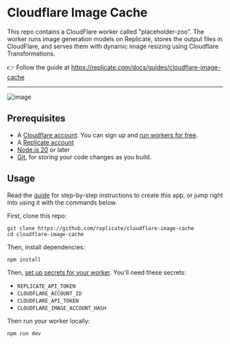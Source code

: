 # Cloudflare Image Cache

This repo contains a CloudFlare worker called "placeholder-zoo". The worker runs image generation models on Replicate, stores the output files in CloudFlare, and serves them with dynamic image resizing using Cloudflare Transformations.

👉 Follow the guide at https://replicate.com/docs/guides/cloudflare-image-cache

---

![image](https://github.com/user-attachments/assets/e873eee7-d6b1-4582-8d66-1409474a52f9)


## Prerequisites

- A [Cloudflare account](https://www.cloudflare.com/plans/free/). You can sign up and [run workers for free](https://workers.cloudflare.com/).
- A [Replicate account](https://replicate.com/)
- [Node.js 20](https://nodejs.org/en/download/prebuilt-installer) or later
- [Git](https://chatgpt.com/share/673d65dc-8e50-8003-8ce2-4bc7053d0e3a), for storing your code changes as you build.

## Usage

Read the [guide](https://replicate.com/docs/guides/cloudflare-image-cache) for step-by-step instructions to create this app, or jump right into using it with the commands below.

First, clone this repo:

```
git clone https://github.com/replicate/cloudflare-image-cache
cd cloudflare-image-cache
```

Then, install dependencies:

```
npm install
```

Then, [set up secrets for your worker](https://replicate.com/docs/guides/cloudflare-image-cache#step-3-set-up-secrets-for-your-worker). You'll need these secrets:

- `REPLICATE_API_TOKEN`
- `CLOUDFLARE_ACCOUNT_ID`
- `CLOUDFLARE_API_TOKEN`
- `CLOUDFLARE_IMAGE_ACCOUNT_HASH`

Then run your worker locally:

```
npm run dev
```